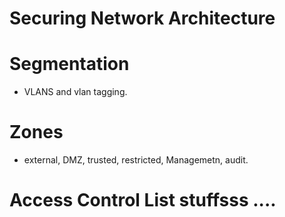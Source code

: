 # Securing Network Architecture
# Segmentation
- VLANS and vlan tagging.

# Zones
- external, DMZ, trusted, restricted, Managemetn, audit.

# Access Control List stuffsss ....